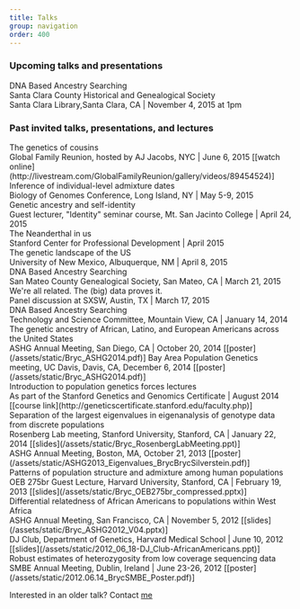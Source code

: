 ```yaml
---
title: Talks
group: navigation
order: 400
---
```



### Upcoming talks and presentations
<div class="title">DNA Based Ancestry Searching</div>
Santa Clara County Historical and Genealogical Society
<br/>Santa Clara Library,Santa Clara, CA | November 4, 2015 at 1pm

### Past invited talks, presentations, and lectures

<div class="title">The genetics of cousins</div>
Global Family Reunion, hosted by AJ Jacobs, NYC | June 6, 2015 [[watch online](http://livestream.com/GlobalFamilyReunion/gallery/videos/89454524)]

<div class="title">Inference of individual-level admixture dates</div>
Biology of Genomes Conference, Long Island, NY | May 5-9, 2015

<div class="title">Genetic ancestry and self-identity</div>
Guest lecturer, "Identity" seminar course, Mt. San Jacinto College | April 24, 2015 

<div class="title">The Neanderthal in us</div>
Stanford Center for Professional Development | April 2015

<div class="title">The genetic landscape of the US</div>
University of New Mexico, Albuquerque, NM | April 8, 2015

<div class="title">DNA Based Ancestry Searching</div>
San Mateo County Genealogical Society, San Mateo, CA | March 21, 2015

<div class="title">We're all related. The (big) data proves it.</div>
Panel discussion at SXSW, Austin, TX | March 17, 2015

<div class="title">DNA Based Ancestry Searching</div>
Technology and Science Committee, Mountain View, CA | January 14, 2014

<div class="title">The genetic ancestry of African, Latino, and European Americans across the United States</div>
ASHG Annual Meeting, San Diego, CA | October 20, 2014 
[[poster](/assets/static/Bryc_ASHG2014.pdf)]  
Bay Area Population Genetics meeting, UC Davis, Davis, CA, December 6, 2014 [[poster](/assets/static/Bryc_ASHG2014.pdf)]

<div class="title">Introduction to population genetics forces lectures</div>
As part of the Stanford Genetics and Genomics Certificate | August 2014 
[[course link](http://geneticscertificate.stanford.edu/faculty.php)]

<div class="title">Separation of the largest eigenvalues in eigenanalysis of genotype 
data from discrete populations</div>
Rosenberg Lab meeting, Stanford University, Stanford, CA | January 22, 2014 
[[slides](/assets/static/Bryc_RosenbergLabMeeting.ppt)]
<br/>ASHG Annual Meeting, Boston, MA, October 21, 2013 
[[poster](/assets/static/ASHG2013_Eigenvalues_BrycBrycSilverstein.pdf)]

<div class="title">Patterns of population structure and admixture among human 
populations</div>
OEB 275br Guest Lecture, Harvard University, Stanford, CA | February 19, 2013 
[[slides](/assets/static/Bryc_OEB275br_compressed.pptx)]

<div class="title">Differential relatedness of African Americans to populations within
West Africa</div>
ASHG Annual Meeting, San Francisco, CA | November 5, 2012 
[[slides](/assets/static/Bryc_ASHG2012_V04.pptx)]
<br/>DJ Club, Department of Genetics, Harvard Medical School | June 10, 2012 
[[slides](/assets/static/2012_06_18-DJ_Club-AfricanAmericans.ppt)]

<div class="title">Robust estimates of heterozygosity from low coverage sequencing 
data</div>
SMBE Annual Meeting, Dublin, Ireland | June 23-26, 2012 
[[poster](/assets/static/2012.06.14_BrycSMBE_Poster.pdf)]

Interested in an older talk? Contact [me](/contact/)
